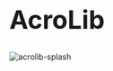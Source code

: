 # AcroLib

![acrolib-splash](assets/Reading-Acrobats-Refined-Colorised.png)

<style>
  h1 {
    font-size: 45px;
  }

  .up {
    display: none;
  }
</style>
